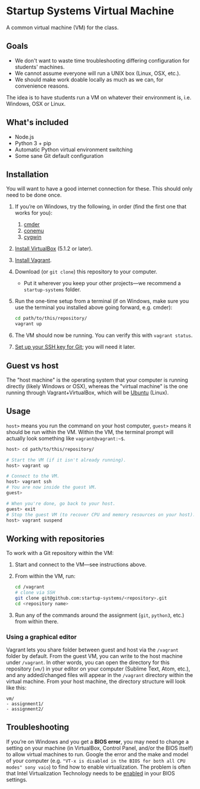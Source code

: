 # Startup Systems Virtual Machine

A common virtual machine (VM) for the class.

## Goals

* We don't want to waste time troubleshooting differing configuration for students' machines.
* We cannot assume everyone will run a UNIX box (Linux, OSX, etc.).
* We should make work doable locally as much as we can, for convenience reasons.

The idea is to have students run a VM on whatever their environment is, i.e. Windows, OSX or Linux.

## What's included

* Node.js
* Python 3 + pip
* Automatic Python virtual environment switching
* Some sane Git default configuration

## Installation

You will want to have a good internet connection for these. This should only need to be done once.

1. If you’re on Windows, try the following, in order (find the first one that works for you):
    1. [cmder](http://cmder.net/)
    1. [conemu](https://conemu.github.io/)
    1. [cygwin](https://cygwin.com/)
1. [Install VirtualBox](https://www.virtualbox.org/wiki/Downloads) (5.1.2 or later).
1. [Install Vagrant](https://www.vagrantup.com/downloads.html).
1. Download (or `git clone`) this repository to your computer.
    * Put it wherever you keep your other projects—we recommend a `startup-systems` folder.
1. Run the one-time setup from a terminal (if on Windows, make sure you use the terminal you installed above going forward, e.g. cmder):

    ```bash
    cd path/to/this/repository/
    vagrant up
    ```

1. The VM should now be running. You can verify this with `vagrant status`.
1. [Set up your SSH key for Git](https://help.github.com/articles/generating-a-new-ssh-key-and-adding-it-to-the-ssh-agent/); you will need it later.

## Guest vs host

The "host machine" is the operating system that your computer is running directly (likely Windows or OSX), whereas the "virtual machine" is the one running through Vagrant+VirtualBox, which will be [Ubuntu](http://www.ubuntu.com/desktop) (Linux).

## Usage

`host>` means you run the command on your host computer, `guest>` means it should be run within the VM. Within the VM, the terminal prompt will actually look something like `vagrant@vagrant:~$`.

```bash
host> cd path/to/this/repository/

# Start the VM (if it isn't already running).
host> vagrant up

# Connect to the VM.
host> vagrant ssh
# You are now inside the guest VM.
guest>

# When you're done, go back to your host.
guest> exit
# Stop the guest VM (to recover CPU and memory resources on your host).
host> vagrant suspend
```

## Working with repositories

To work with a Git repository within the VM:

1. Start and connect to the VM—see instructions above.
1. From within the VM, run:

    ```bash
    cd /vagrant
    # clone via SSH
    git clone git@github.com:startup-systems/<repository>.git
    cd <repository name>
    ```

1. Run any of the commands around the assignment (`git`, `python3`, etc.) from within there.

### Using a graphical editor

Vagrant lets you share folder between guest and host via the `/vagrant` folder by default. From the guest VM, you can write to the host machine under `/vagrant`. In other words, you can open the directory for this repository (`vm/`) in your editor on your computer (Sublime Text, Atom, etc.), and any added/changed files will appear in the `/vagrant` directory within the virtual machine. From your host machine, the directory structure will look like this:

```
vm/
- assignment1/
- assignment2/
```

## Troubleshooting

If you’re on Windows and you get a **BIOS error**, you may need to change a setting on your machine (in VirtualBox, Control Panel, and/or the BIOS itself) to allow virtual machines to run. Google the error and the make and model of your computer (e.g. `"VT-x is disabled in the BIOS for both all CPU modes" sony vaio`) to find how to enable virtualization. The problem is often that Intel Virtualization Technology needs to be [enabled](http://www.howtogeek.com/213795/how-to-enable-intel-vt-x-in-your-computers-bios-or-uefi-firmware/) in your BIOS settings.
